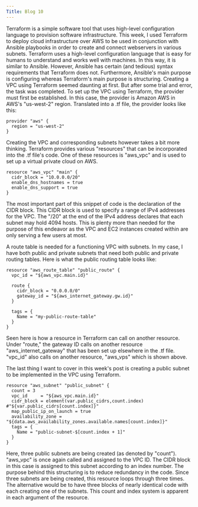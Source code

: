 ```yaml
---
Title: Blog 10
---
```

  Terraform is a simple software tool that uses high-level configuration language to provision software infrastructure. This week, I used Terraform to deploy cloud infrastructure over AWS to be used in conjunction with Ansible playbooks in order to create and connect webservers in various subnets.
  Terraform uses a high-level configuration language that is easy for humans to understand and works well with machines. In this way, it is similar to Ansible. However, Ansible has certain (and tedious) syntax requirements that Terraform does not. Furthermore, Ansible's main purpose is configuring whereas Terraform's main purpose is structuring. 
  Creating a VPC using Terraform seemed daunting at first. But after some trial and error, the task was completed. To set up the VPC using Terraform, the provider must first be established. In this case, the provider is Amazon AWS in AWS's "us-west-2" region. Translated into a .tf file, the provider looks like this:
  
  ```
  provider "aws" {
    region = "us-west-2"
  }
  ```

  Creating the VPC and corresponding subnets however takes a bit more thinking. Terraform provides various "resources" that can be incorporated into the .tf file's code. One of these resources is "aws_vpc" and is used to set up a virtual private cloud on AWS.
  
  ```
  resource "aws_vpc" "main" {
    cidr_block = "10.0.0.0/20"
    enable_dns_hostnames = true
    enable_dns_support = true
  }
  ```
  
  The most important part of this snippet of code is the declaration of the CIDR block. This CIDR block is used to specify a range of IPv4 addresses for the VPC. The "/20" at the end of the IPv4 address declares that each subnet may hold 4094 hosts. This is plenty more than needed for the purpose of this endeavor as the VPC and EC2 instances created within are only serving a few users at most.
  
  A route table is needed for a functioning VPC with subnets. In my case, I have both public and private subnets that need both public and private routing tables. Here is what the public routing table looks like:
  
  ```
  resource "aws_route_table" "public_route" {
    vpc_id = "${aws_vpc.main.id}"

    route {
      cidr_block = "0.0.0.0/0"
      gateway_id = "${aws_internet_gateway.gw.id}"
    }

    tags = {
      Name = "my-public-route-table"
    }
  }
  ```
  
  Seen here is how a resource in Terraform can call on another resource. Under "route," the gateway ID calls on another resource "aws_internet_gateway" that has been set up elsewhere in the .tf file. "vpc_id" also calls on another resource, "aws_vps" which is shown above. 
  
  The last thing I want to cover in this week's post is creating a public subnet to be implemented in the VPC using Terraform.
  
  ```
  resource "aws_subnet" "public_subnet" {
    count = 3
    vpc_id     = "${aws_vpc.main.id}"
    cidr_block = element(var.public_cidrs,count.index) #"${var.public_cidrs[count.index]}"
    map_public_ip_on_launch = true
    availability_zone = "${data.aws_availability_zones.available.names[count.index]}"
    tags = {
      Name = "public-subnet-$[count.index + 1]"
    }
  }
  ```
  
  Here, three public subnets are being created (as denoted by "count"). "aws_vpc" is once again called and assigned to the VPC ID. The CIDR block in this case is assigned to this subnet according to an index number. The purpose behind this structuring is to reduce redundancy in the code. Since three subnets are being created, this resource loops through three times. The alternative would be to have three blocks of nearly identical code with each creating one of the subnets. This count and index system is apparent in each argument of the resource.
